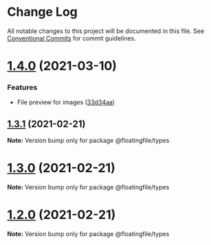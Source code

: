 # Change Log

All notable changes to this project will be documented in this file.
See [Conventional Commits](https://conventionalcommits.org) for commit guidelines.

# [1.4.0](https://github.com/garethlau/floatingfile-mono/compare/v1.3.1...v1.4.0) (2021-03-10)


### Features

* File preview for images ([33d34aa](https://github.com/garethlau/floatingfile-mono/commit/33d34aa5bb465abc37218a1e4703c8b24ff55fe6))






## [1.3.1](https://github.com/garethlau/floatingfile-mono/compare/v1.3.0...v1.3.1) (2021-02-21)

**Note:** Version bump only for package @floatingfile/types





# [1.3.0](https://github.com/garethlau/floatingfile-mono/compare/v1.2.0...v1.3.0) (2021-02-21)

**Note:** Version bump only for package @floatingfile/types






# [1.2.0](https://github.com/garethlau/floatingfile-mono/compare/v1.1.2...v1.2.0) (2021-02-21)

**Note:** Version bump only for package @floatingfile/types
